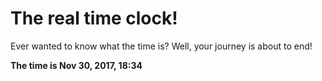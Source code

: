 # The real time clock!

Ever wanted to know what the time is? Well, your journey is about to end!

**The time is Nov 30, 2017, 18:34**